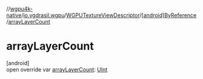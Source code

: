 //[wgpu4k-native](../../../../index.md)/[io.ygdrasil.wgpu](../../index.md)/[WGPUTextureViewDescriptor](../index.md)/[[android]ByReference](index.md)/[arrayLayerCount](array-layer-count.md)

# arrayLayerCount

[android]\
open override var [arrayLayerCount](array-layer-count.md): [UInt](https://kotlinlang.org/api/core/kotlin-stdlib/kotlin/-u-int/index.html)